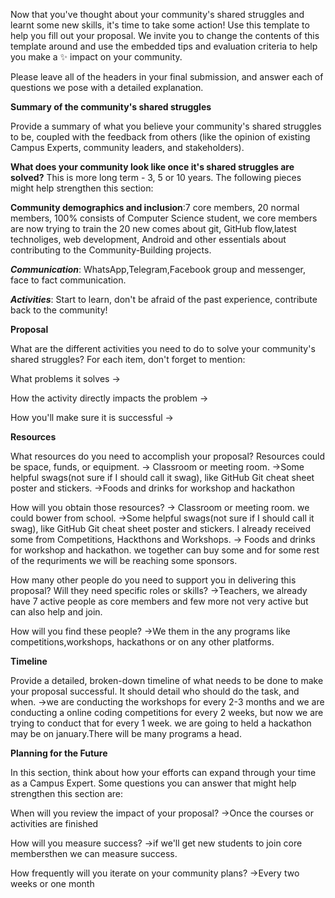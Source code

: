 Now that you've thought about your community's shared struggles and learnt some new skills, it's time to take some action! Use this template to help you fill out your proposal. We invite you to change the contents of this template around and use the embedded tips and evaluation criteria to help you make a ✨ impact on your community.

Please leave all of the headers in your final submission, and answer each of questions we pose with a detailed explanation.

****Summary of the community's shared struggles****

Provide a summary of what you believe your community's shared struggles to be, coupled with the feedback from others (like the opinion of existing Campus Experts, community leaders, and stakeholders).

****What does your community look like once it's shared struggles are solved?****
This is more long term - 3, 5 or 10 years. The following pieces might help strengthen this section:

**Community demographics and inclusion**:7 core members, 20 normal members, 100% consists of Computer Science student, we core members are now trying to train the 20 new comes about git, GitHub flow,latest technoliges, web development, Android and other essentials about contributing to the Community-Building projects.

***Communication***: WhatsApp,Telegram,Facebook group and messenger, face to fact communication.

***Activities***:  Start to learn, don't be afraid of the past experience, contribute back to the community!


****Proposal****

What are the different activities you need to do to solve your community's shared struggles? For each item, don't forget to mention:

What problems it solves
->

How the activity directly impacts the problem
->

How you'll make sure it is successful
->

****Resources****

What resources do you need to accomplish your proposal? Resources could be space, funds, or equipment.
 -> Classroom or meeting room. 
 ->Some helpful swags(not sure if I should call it swag), like GitHub Git cheat sheet poster and stickers.
 ->Foods and drinks for workshop and hackathon

How will you obtain those resources?
-> Classroom or meeting room. we could bower from school.
->Some helpful swags(not sure if I should call it swag), like GitHub Git cheat sheet poster and stickers. I already received some from Competitions, Hackthons and Workshops.
-> Foods and drinks for workshop and hackathon. we together can buy some and for some rest of the requriments we will be reaching some sponsors.

How many other people do you need to support you in delivering this proposal? Will they need specific roles or skills?
->Teachers, we already have 7 active people as core members and few more not very active but can also help and join.

How will you find these people?
->We them in the any programs like competitions,workshops, hackathons or on any other platforms.

****Timeline****

Provide a detailed, broken-down timeline of what needs to be done to make your proposal successful. It should detail who should do the 
task, and when.
->we are conducting the workshops for every 2-3 months and we are conducting a online coding competitions for every 2 weeks, but now we are trying to conduct that for every 1 week. we are going to held a hackathon may be on january.There will be many programs a head. 

****Planning for the Future****

In this section, think about how your efforts can expand through your time as a Campus Expert. Some questions you can answer that might 
help strengthen this section are:

When will you review the impact of your proposal?
->Once the courses or activities are finished

How will you measure success?
->if we'll get new students to join core membersthen we can measure success.

How frequently will you iterate on your community plans?
->Every two weeks or one month
